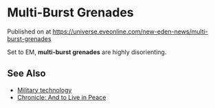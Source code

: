 # Multi-Burst Grenades
Published on  at https://universe.eveonline.com/new-eden-news/multi-burst-grenades

Set to EM, **multi-burst grenades** are highly disorienting.

See Also
--------

-   [Military technology](1atx3NGYkl3oP5JiEa1ShQ)
-   [Chronicle: And to Live in Peace](3VmJn2sgpvJfGhqaDdYOAL)
